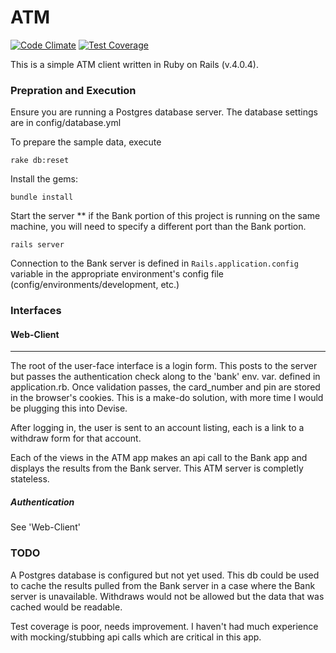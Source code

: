 ATM
==============
[![Code Climate](https://codeclimate.com/github/duthied/yolo-octo-bebo.png)](https://codeclimate.com/github/duthied/yolo-octo-bebo) [![Test Coverage](https://codeclimate.com/github/duthied/yolo-octo-bebo/coverage.png)](https://codeclimate.com/github/duthied/yolo-octo-bebo)

This is a simple ATM client written in Ruby on Rails (v.4.0.4).

### Prepration and Execution
Ensure you are running a Postgres database server.
The database settings are in config/database.yml

To prepare the sample data, execute 
```
rake db:reset
```

Install the gems:
```
bundle install
```

Start the server
** if the Bank portion of this project is running on the same machine, you will need to specify a different port than the Bank portion.
```
rails server
```

Connection to the Bank server is defined in `Rails.application.config` variable in the appropriate environment's config file (config/environments/development, etc.)

### Interfaces

#### Web-Client
*****
The root of the user-face interface is a login form.  This posts to the server but passes the authentication check along to the 'bank' env. var. defined in application.rb.  Once validation passes, the card_number and pin are stored in the browser's cookies.  This is a make-do solution, with more time I would be plugging this into Devise.

After logging in, the user is sent to an account listing, each is a link to a withdraw form for that account.

Each of the views in the ATM app makes an api call to the Bank app and displays the results from the Bank server.  This ATM server is completly stateless.

##### Authentication
See 'Web-Client'

### TODO
A Postgres database is configured but not yet used.  This db could be used to cache the results pulled from the Bank server in a case where the Bank server is unavailable.  Withdraws would not be allowed but the data that was cached would be readable.

Test coverage is poor, needs improvement.  I haven't had much experience with mocking/stubbing api calls which are critical in this app.
